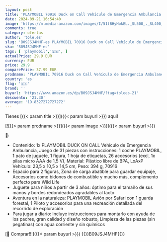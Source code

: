 ```yaml
---
layout: post
title: 'PLAYMOBIL 70916 Duck on Call Vehículo de Emergencia Ambulancia  con luz y Sonido  Juguetes para niños a Partir de 3 años  Multicolor'
date: 2024-09-21 16:54:40
image: 'https://m.media-amazon.com/images/I/51tBHyHokEL._SL500_._SL400_.jpg'
comments: true
category: ofertas
author: 'tole.es'
slug: 'B09JSJ4MHF-es PLAYMOBIL 70916 Duck on Call Vehículo de Emergencia...'
sku: 'B09JSJ4MHF-es'
tags: [ 'playmobil','🇪🇸', ]
actualPrice: 29.9 EUR
currency: EUR
price: 29.9
comparePrice: 37.99 EUR
prodname: 'PLAYMOBIL 70916 Duck on Call Vehículo de Emergencia Ambulancia  con luz y Sonido  Juguetes para niños a Partir de 3 años  Multicolor'
country: 'es'
flag: '🇪🇸'
brand: ''
buyurl: 'https://www.amazon.es/dp/B09JSJ4MHF/?tag=tolees-21'
descuento: '21.30'
average: '19.8327272727272'
---
```


Tienes [{{< param title >}}]({{< param buyurl >}}) aqui!

[![{{< param prodname >}}]({{< param image >}})]({{< param buyurl >}})

🔎:

- Contenido: 1x PLAYMOBIL DUCK ON CALL Vehículo de Emergencia Ambulancia, Juego de 31 piezas con instrucciones: 1 coche PLAYMOBIL, 1 pato de juguete, 1 figura, 1 hoja de etiquetas, 26 accesorios (excl, 1x pilas micro AAA de 1,5 V), Material: Plástico libre de BPA, LxAxP Vehículo: 23,5 x 10,5 x 14,5 cm, Peso: 394 g, 70916
- Espacio para 2 figuras, Zona de carga abatible para guardar equipaje, Accesorios como bidones de combustible y mucho más, complemento perfecto para Wild Life
- Juguete para niños a partir de 3 años: óptimo para el tamaño de sus manos y bordes redondeados agradables al tacto
- Aventura en la naturaleza: PLAYMOBIL Avión por Safari con 1 guarda forestal, 1 Piloto y accesorios para una recreación detallada del recorrido de exploración
- Para jugar a diario: Incluye instrucciones para montarlo con ayuda de los padres, gran calidad y diseño robusto, Limpieza de las piezas (sin pegatinas) con agua corriente y sin químicos

[🛒 Comprar!!!]({{< param buyurl >}})
{{<world>}}B09JSJ4MHF{{</world>}}
